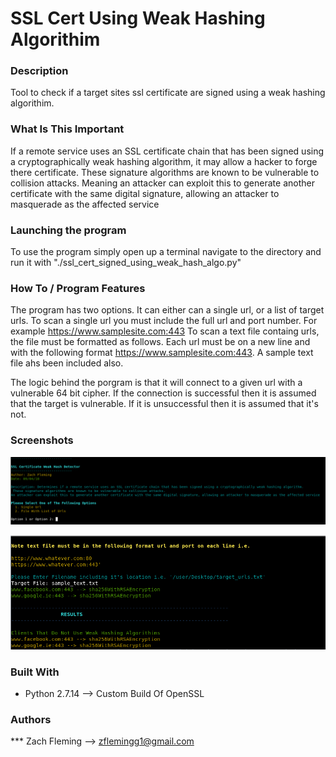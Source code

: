 # SSL Cert Using Weak Hashing Algorithim

### Description

Tool to check if a target sites ssl certificate are signed using a weak hashing algorithim.

### What Is This Important

If a remote service uses an SSL certificate chain that has been signed using a cryptographically weak hashing algorithm, it may allow a hacker to forge there certificate. These signature algorithms are known to be vulnerable to collision attacks. Meaning an attacker can exploit this to generate another certificate with the same digital signature, allowing an attacker to masquerade as the affected service


### Launching the program

To use the program simply open up a terminal navigate to the directory and run it with "./ssl_cert_signed_using_weak_hash_algo.py"

### How To / Program Features

The program has two options. It can either can a single url, or a list of target urls. 
To scan a single url you must include the full url and port number. For example https://www.samplesite.com:443
To scan a text file containg urls, the file must be formatted as follows. Each url must be on a new line and with the following format https://www.samplesite.com:443. 
A sample text file ahs been included also. 

The logic behind the porgram is that it will connect to a given url with a vulnerable 64 bit cipher. If the connection is successful then it is assumed that the target is vulnerable. If it is unsuccessful then it is assumed that it's not.

### Screenshots
![alt text](screenshots/ssl_weak_hash_Overview.png "Overview of Program")

![alt text](screenshots/ssl_weak_hash_Overview2.png "Sample Output")


### Built With

* Python 2.7.14 --> Custom Build Of OpenSSL

### Authors

*** Zach Fleming --> zflemingg1@gmail.com





